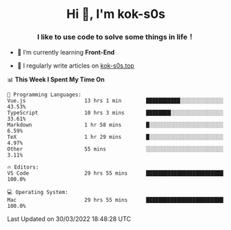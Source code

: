 <h1 align="center">Hi 👋, I'm kok-s0s</h1>
<h3 align="center">I like to use code to solve some things in life！</h3>

- 🌱 I’m currently learning **Front-End**

- 📝 I regularly write articles on [kok-s0s.top](https://kok-s0s.top/)



<!--START_SECTION:waka-->
📊 **This Week I Spent My Time On** 

```text
💬 Programming Languages: 
Vue.js                   13 hrs 1 min        ███████████░░░░░░░░░░░░░░   43.53% 
TypeScript               10 hrs 3 mins       ████████░░░░░░░░░░░░░░░░░   33.61% 
Markdown                 1 hr 58 mins        █░░░░░░░░░░░░░░░░░░░░░░░░   6.59% 
TeX                      1 hr 29 mins        █░░░░░░░░░░░░░░░░░░░░░░░░   4.97% 
Other                    55 mins             ░░░░░░░░░░░░░░░░░░░░░░░░░   3.11%

🔥 Editors: 
VS Code                  29 hrs 55 mins      █████████████████████████   100.0%

💻 Operating System: 
Mac                      29 hrs 55 mins      █████████████████████████   100.0%

```


 Last Updated on 30/03/2022 18:48:28 UTC
<!--END_SECTION:waka-->
